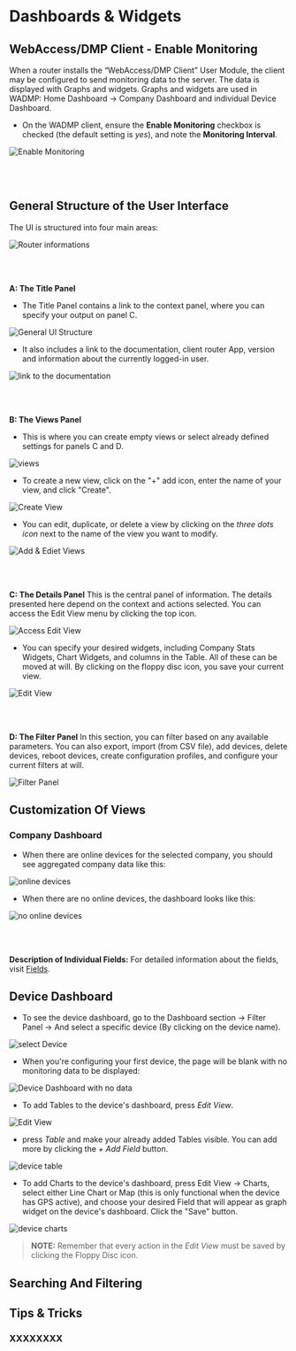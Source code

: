 # Dashboards & Widgets

## WebAccess/DMP Client - Enable Monitoring

When a router installs the “WebAccess/DMP Client” User Module, the client may be configured to send monitoring data to the server. The data is displayed with Graphs and widgets. Graphs and widgets are used in WADMP: Home Dashboard → Company Dashboard and individual Device Dashboard.

* On the WADMP client, ensure the **Enable Monitoring** checkbox is checked (the default setting is *yes*), and note the **Monitoring Interval**.

![Enable Monitoring](../images/dashboards/DMP-Client.png)

&nbsp;    
&nbsp;

## General Structure of the User Interface

The UI is structured into four main areas:

![Router informations](../images/dashboards/generalUI(1).png)

&nbsp;    
&nbsp;

**A: The Title Panel**

* The Title Panel contains a link to the context panel, where you can specify your output on panel C. 

![General UI Structure](../images/dashboards/General-UI2.png)

* It also includes a link to the documentation, client router App, version and information about the currently logged-in user.

![link to the documentation](../images/dashboards/LinkToTheDocumentation.png)

&nbsp;    
&nbsp;

**B: The Views Panel**
* This is where you can create empty views or select already defined settings for panels C and D.

![views](../images/dashboards/Addview(1).png)

* To create a new view, click on the "+" add icon, enter the name of your view, and click "Create".

![Create View](../images/dashboards/CreateView.png)


* You can edit, duplicate, or delete a view by clicking on the *three dots icon* next to the name of the view you want to modify.

![Add & Ediet Views](../images/dashboards/AddEdietView.png)

&nbsp;    
&nbsp;

**C: The Details Panel**
This is the central panel of information. The details presented here depend on the context and actions selected. You can access the Edit View menu by clicking the top icon.

![Access Edit View](../images/dashboards/accesstheEditView.png)

* You can specify your desired widgets, including Company Stats Widgets, Chart Widgets, and columns in the Table. All of these can be moved at will. By clicking on the floppy disc icon, you save your current view.

![Edit View](../images/dashboards/EditView.png)

&nbsp;    
&nbsp;

**D: The Filter Panel**
In this section, you can filter based on any available parameters. You can also export, import (from CSV file), add devices, delete devices, reboot devices, create configuration profiles, and configure your current filters at will.

![Filter Panel](../images/dashboards/FilterPanel.png)


## Customization Of Views

### Company Dashboard

* When there are online devices for the selected company, you should see aggregated company data like this:

![online devices](../images/dashboards/company-dashboard-01.png)

* When there are no online devices, the dashboard looks like this:

![no online devices](../images/dashboards/company-dashboard-02.png)

&nbsp;    
&nbsp;

**Description of Individual Fields:**
    For detailed information about the fields, visit [Fields](https://docs.wadmp.com/gen3/explanations/device%20management/#_2-fields).


## Device Dashboard

* To see the device dashboard, go to the Dashboard section → Filter Panel → And select a specific device (By clicking on the device name).

![select Device](../images/dashboards/SelectaDevice.png)


* When you're configuring your first device, the page will be blank with no monitoring data to be displayed:

![Device Dashboard with no data](../images/dashboards/NoMonitoringData.png)

* To add Tables to the device's dashboard, press *Edit View*. 

![Edit View](../images/dashboards/DevicesEditView.png)

* press *Table* and make your already added Tables visible. You can add more by clicking the *+ Add Field* button.

![device table](../images/dashboards/01-device-table.png)

* To add Charts to the device's dashboard, press Edit View → Charts, select either Line Chart or Map (this is only functional when the device has GPS active), and choose your desired Field that will appear as graph widget on the device's dashboard. Click the "Save" button.

![device charts](../images/dashboards/device-charts.png)

> **NOTE:** Remember that every action in the *Edit View* must be saved by clicking the Floppy Disc icon.

## Searching And Filtering


## Tips & Tricks


### XXXXXXXX